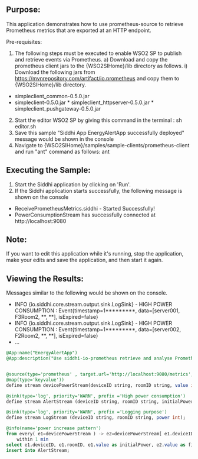 
## Purpose:
This application demonstrates how to use prometheus-source to retrieve Prometheus metrics that are exported at an HTTP endpoint.

Pre-requisites:
1) The following steps must be executed to enable WSO2 SP to publish and retrieve events via Prometheus.
a) Download and copy the prometheus client jars to the {WSO2SIHome}/lib directory as follows.
i) Download the following jars from https://mvnrepository.com/artifact/io.prometheus and copy them to {WSO2SIHome}/lib directory.
* simpleclient_common-0.5.0.jar
* simpleclient-0.5.0.jar
		         * simpleclient_httpserver-0.5.0.jar
		         * simpleclient_pushgateway-0.5.0.jar
2) Start the editor WSO2 SP by giving this command in the terminal : sh editor.sh
3) Save this sample
"Siddhi App EnergyAlertApp successfully deployed" message would be shown in the console
4) Navigate to {WSO2SIHome}/samples/sample-clients/prometheus-client and run "ant" command as follows:
ant

## Executing the Sample:
1) Start the Siddhi application by clicking on 'Run'.
2) If the Siddhi application starts successfully, the following message is shown on the console
* ReceivePrometheusMetrics.siddhi - Started Successfully!
* PowerConsumptionStream has successfully connected at http://localhost:9080

## Note:
If you want to edit this application while it's running, stop the application, make your edits and save the application, and then start it again.

## Viewing the Results:
Messages similar to the following would be shown on the console.
- INFO {io.siddhi.core.stream.output.sink.LogSink} - HIGH POWER CONSUMPTION : Event{timestamp=1*********, data=[server001, F3Room2, **, **], isExpired=false}
- INFO {io.siddhi.core.stream.output.sink.LogSink} - HIGH POWER CONSUMPTION : Event{timestamp=1*********, data=[server002, F2Room2, **, **], isExpired=false}
- ...


```sql
@App:name("EnergyAlertApp")
@App:description("Use siddhi-io-prometheus retrieve and analyse Prometheus metrics in Siddhi")


@source(type='prometheus' , target.url='http://localhost:9080/metrics',metric.type='counter', metric.name='total_device_power_consumption_WATTS', scrape.interval='5',
@map(type='keyvalue'))
define stream devicePowerStream(deviceID string, roomID string, value int);

@sink(type='log', priority='WARN', prefix ='High power consumption')
define stream AlertStream (deviceID string, roomID string, initialPower int, finalPower int);

@sink(type='log', priority='WARN', prefix ='Logging purpose')
define stream LogStream (deviceID string, roomID string, power int);

@info(name='power increase pattern')
from every( e1=devicePowerStream ) -> e2=devicePowerStream[ e1.deviceID == deviceID and (e1.value + 5) <= value]
    within 1 min
select e1.deviceID, e1.roomID, e1.value as initialPower, e2.value as finalPower
insert into AlertStream;
```